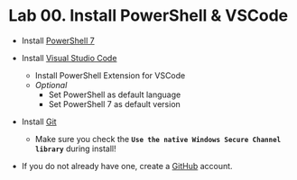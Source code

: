 # Lab 00. Install PowerShell & VSCode

- Install [PowerShell 7](http://aka.ms/pwsh)

- Install [Visual Studio Code](http://aka.ms/vscode)
  - Install PowerShell Extension for VSCode
  - *Optional*
    - Set PowerShell as default language
    - Set PowerShell 7 as default version

- Install [Git](https://git-scm.com/)
  - Make sure you check the **`Use the native Windows Secure Channel library`** during install!

- If you do not already have one, create a [GitHub](https://github.com/) account.